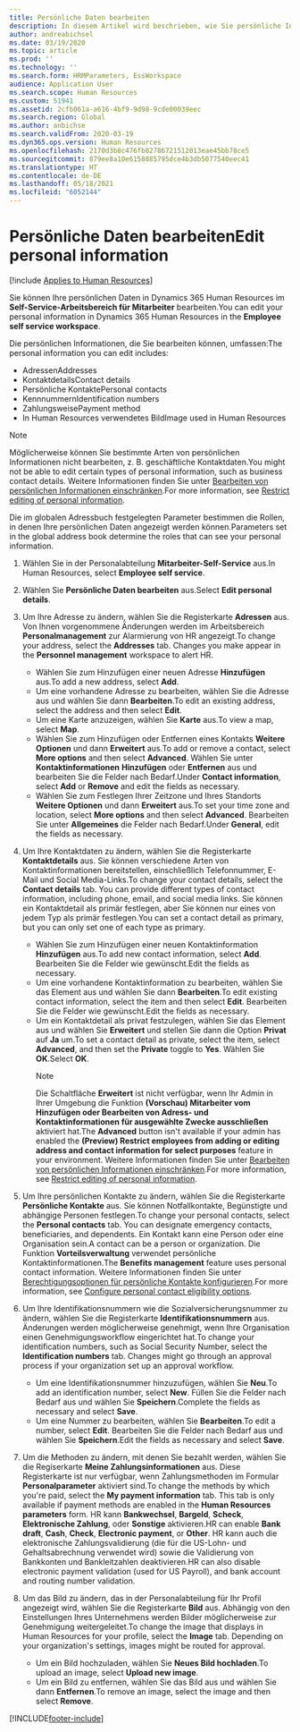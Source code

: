 ```yaml
---
title: Persönliche Daten bearbeiten
description: In diesem Artikel wird beschrieben, wie Sie persönliche Informationen im Self-Service für Mitarbeiter und Manager bearbeiten.
author: andreabichsel
ms.date: 03/19/2020
ms.topic: article
ms.prod: ''
ms.technology: ''
ms.search.form: HRMParameters, EssWorkspace
audience: Application User
ms.search.scope: Human Resources
ms.custom: 51941
ms.assetid: 2cfb061a-a616-4bf9-9d98-9cde00039eec
ms.search.region: Global
ms.author: anbichse
ms.search.validFrom: 2020-03-19
ms.dyn365.ops.version: Human Resources
ms.openlocfilehash: 2170d3b8c476fb82786721512013eae45bb78ce5
ms.sourcegitcommit: 879ee8a10e6158885795dce4b3db5077540eec41
ms.translationtype: HT
ms.contentlocale: de-DE
ms.lasthandoff: 05/18/2021
ms.locfileid: "6052144"
---
```

# <a name="edit-personal-information"></a><span data-ttu-id="29d4c-103">Persönliche Daten bearbeiten</span><span class="sxs-lookup"><span data-stu-id="29d4c-103">Edit personal information</span></span>

[!include [Applies to Human Resources](../includes/applies-to-hr.md)]

<span data-ttu-id="29d4c-104">Sie können Ihre persönlichen Daten in Dynamics 365 Human Resources im **Self-Service-Arbeitsbereich für Mitarbeiter** bearbeiten.</span><span class="sxs-lookup"><span data-stu-id="29d4c-104">You can edit your personal information in Dynamics 365 Human Resources in the **Employee self service workspace**.</span></span>

<span data-ttu-id="29d4c-105">Die persönlichen Informationen, die Sie bearbeiten können, umfassen:</span><span class="sxs-lookup"><span data-stu-id="29d4c-105">The personal information you can edit includes:</span></span>

- <span data-ttu-id="29d4c-106">Adressen</span><span class="sxs-lookup"><span data-stu-id="29d4c-106">Addresses</span></span>
- <span data-ttu-id="29d4c-107">Kontaktdetails</span><span class="sxs-lookup"><span data-stu-id="29d4c-107">Contact details</span></span>
- <span data-ttu-id="29d4c-108">Persönliche Kontakte</span><span class="sxs-lookup"><span data-stu-id="29d4c-108">Personal contacts</span></span>
- <span data-ttu-id="29d4c-109">Kennnummern</span><span class="sxs-lookup"><span data-stu-id="29d4c-109">Identification numbers</span></span>
- <span data-ttu-id="29d4c-110">Zahlungsweise</span><span class="sxs-lookup"><span data-stu-id="29d4c-110">Payment method</span></span>
- <span data-ttu-id="29d4c-111">In Human Resources verwendetes Bild</span><span class="sxs-lookup"><span data-stu-id="29d4c-111">Image used in Human Resources</span></span>

>[!NOTE]
><span data-ttu-id="29d4c-112">Möglicherweise können Sie bestimmte Arten von persönlichen Informationen nicht bearbeiten, z. B. geschäftliche Kontaktdaten.</span><span class="sxs-lookup"><span data-stu-id="29d4c-112">You might not be able to edit certain types of personal information, such as business contact details.</span></span> <span data-ttu-id="29d4c-113">Weitere Informationen finden Sie unter [Bearbeiten von persönlichen Informationen einschränken](hr-employee-self-service-restrict-editing.md).</span><span class="sxs-lookup"><span data-stu-id="29d4c-113">For more information, see [Restrict editing of personal information](hr-employee-self-service-restrict-editing.md).</span></span>

<span data-ttu-id="29d4c-114">Die im globalen Adressbuch festgelegten Parameter bestimmen die Rollen, in denen Ihre persönlichen Daten angezeigt werden können.</span><span class="sxs-lookup"><span data-stu-id="29d4c-114">Parameters set in the global address book determine the roles that can see your personal information.</span></span>

1. <span data-ttu-id="29d4c-115">Wählen Sie in der Personalabteilung **Mitarbeiter-Self-Service** aus.</span><span class="sxs-lookup"><span data-stu-id="29d4c-115">In Human Resources, select **Employee self service**.</span></span>

2. <span data-ttu-id="29d4c-116">Wählen Sie **Persönliche Daten bearbeiten** aus.</span><span class="sxs-lookup"><span data-stu-id="29d4c-116">Select **Edit personal details**.</span></span>

3. <span data-ttu-id="29d4c-117">Um Ihre Adresse zu ändern, wählen Sie die Registerkarte **Adressen** aus. Von Ihnen vorgenommene Änderungen werden im Arbeitsbereich **Personalmanagement** zur Alarmierung von HR angezeigt.</span><span class="sxs-lookup"><span data-stu-id="29d4c-117">To change your address, select the **Addresses** tab. Changes you make appear in the **Personnel management** workspace to alert HR.</span></span>

    - <span data-ttu-id="29d4c-118">Wählen Sie zum Hinzufügen einer neuen Adresse **Hinzufügen** aus.</span><span class="sxs-lookup"><span data-stu-id="29d4c-118">To add a new address, select **Add**.</span></span>
    - <span data-ttu-id="29d4c-119">Um eine vorhandene Adresse zu bearbeiten, wählen Sie die Adresse aus und wählen Sie dann **Bearbeiten**.</span><span class="sxs-lookup"><span data-stu-id="29d4c-119">To edit an existing address, select the address and then select **Edit**.</span></span>
    - <span data-ttu-id="29d4c-120">Um eine Karte anzuzeigen, wählen Sie **Karte** aus.</span><span class="sxs-lookup"><span data-stu-id="29d4c-120">To view a map, select **Map**.</span></span>
    - <span data-ttu-id="29d4c-121">Wählen Sie zum Hinzufügen oder Entfernen eines Kontakts **Weitere Optionen** und dann **Erweitert** aus.</span><span class="sxs-lookup"><span data-stu-id="29d4c-121">To add or remove a contact, select **More options** and then select **Advanced**.</span></span> <span data-ttu-id="29d4c-122">Wählen Sie unter **Kontaktinformationen** **Hinzufügen** oder **Entfernen** aus und bearbeiten Sie die Felder nach Bedarf.</span><span class="sxs-lookup"><span data-stu-id="29d4c-122">Under **Contact information**, select **Add** or **Remove** and edit the fields as necessary.</span></span>
    - <span data-ttu-id="29d4c-123">Wählen Sie zum Festlegen Ihrer Zeitzone und Ihres Standorts **Weitere Optionen** und dann **Erweitert** aus.</span><span class="sxs-lookup"><span data-stu-id="29d4c-123">To set your time zone and location, select **More options** and then select **Advanced**.</span></span> <span data-ttu-id="29d4c-124">Bearbeiten Sie unter **Allgemeines** die Felder nach Bedarf.</span><span class="sxs-lookup"><span data-stu-id="29d4c-124">Under **General**, edit the fields as necessary.</span></span>

4. <span data-ttu-id="29d4c-125">Um Ihre Kontaktdaten zu ändern, wählen Sie die Registerkarte **Kontaktdetails** aus. Sie können verschiedene Arten von Kontaktinformationen bereitstellen, einschließlich Telefonnummer, E-Mail und Social Media-Links.</span><span class="sxs-lookup"><span data-stu-id="29d4c-125">To change your contact details, select the **Contact details** tab. You can provide different types of contact information, including phone, email, and social media links.</span></span> <span data-ttu-id="29d4c-126">Sie können ein Kontaktdetail als primär festlegen, aber Sie können nur eines von jedem Typ als primär festlegen.</span><span class="sxs-lookup"><span data-stu-id="29d4c-126">You can set a contact detail as primary, but you can only set one of each type as primary.</span></span>

    - <span data-ttu-id="29d4c-127">Wählen Sie zum Hinzufügen einer neuen Kontaktinformation **Hinzufügen** aus.</span><span class="sxs-lookup"><span data-stu-id="29d4c-127">To add new contact information, select **Add**.</span></span> <span data-ttu-id="29d4c-128">Bearbeiten Sie die Felder wie gewünscht.</span><span class="sxs-lookup"><span data-stu-id="29d4c-128">Edit the fields as necessary.</span></span>
    - <span data-ttu-id="29d4c-129">Um eine vorhandene Kontaktinformation zu bearbeiten, wählen Sie das Element aus und wählen Sie dann **Bearbeiten**.</span><span class="sxs-lookup"><span data-stu-id="29d4c-129">To edit existing contact information, select the item and then select **Edit**.</span></span> <span data-ttu-id="29d4c-130">Bearbeiten Sie die Felder wie gewünscht.</span><span class="sxs-lookup"><span data-stu-id="29d4c-130">Edit the fields as necessary.</span></span>
    - <span data-ttu-id="29d4c-131">Um ein Kontaktdetail als privat festzulegen, wählen Sie das Element aus und wählen Sie **Erweitert** und stellen Sie dann die Option **Privat** auf **Ja** um.</span><span class="sxs-lookup"><span data-stu-id="29d4c-131">To set a contact detail as private, select the item, select **Advanced**, and then set the **Private** toggle to **Yes**.</span></span> <span data-ttu-id="29d4c-132">Wählen Sie **OK**.</span><span class="sxs-lookup"><span data-stu-id="29d4c-132">Select **OK**.</span></span>
      >[!NOTE]
      ><span data-ttu-id="29d4c-133">Die Schaltfläche **Erweitert** ist nicht verfügbar, wenn Ihr Admin in Ihrer Umgebung die Funktion **(Vorschau) Mitarbeiter vom Hinzufügen oder Bearbeiten von Adress- und Kontaktinformationen für ausgewählte Zwecke ausschließen** aktiviert hat.</span><span class="sxs-lookup"><span data-stu-id="29d4c-133">The **Advanced** button isn't available if your admin has enabled the **(Preview) Restrict employees from adding or editing address and contact information for select purposes** feature in your environment.</span></span> <span data-ttu-id="29d4c-134">Weitere Informationen finden Sie unter [Bearbeiten von persönlichen Informationen einschränken](hr-employee-self-service-restrict-editing.md).</span><span class="sxs-lookup"><span data-stu-id="29d4c-134">For more information, see [Restrict editing of personal information](hr-employee-self-service-restrict-editing.md).</span></span>
  
5. <span data-ttu-id="29d4c-135">Um Ihre persönlichen Kontakte zu ändern, wählen Sie die Registerkarte **Persönliche Kontakte** aus. Sie können Notfallkontakte, Begünstigte und abhängige Personen festlegen.</span><span class="sxs-lookup"><span data-stu-id="29d4c-135">To change your personal contacts, select the **Personal contacts** tab. You can designate emergency contacts, beneficiaries, and dependents.</span></span> <span data-ttu-id="29d4c-136">Ein Kontakt kann eine Person oder eine Organisation sein.</span><span class="sxs-lookup"><span data-stu-id="29d4c-136">A contact can be a person or organization.</span></span> <span data-ttu-id="29d4c-137">Die Funktion **Vorteilsverwaltung** verwendet persönliche Kontaktinformationen.</span><span class="sxs-lookup"><span data-stu-id="29d4c-137">The **Benefits management** feature uses personal contact information.</span></span> <span data-ttu-id="29d4c-138">Weitere Informationen finden Sie unter [Berechtigungsoptionen für persönliche Kontakte konfigurieren](hr-benefits-setup-contact-eligibility-options.md).</span><span class="sxs-lookup"><span data-stu-id="29d4c-138">For more information, see [Configure personal contact eligibility options](hr-benefits-setup-contact-eligibility-options.md).</span></span>

6. <span data-ttu-id="29d4c-139">Um Ihre Identifikationsnummern wie die Sozialversicherungsnummer zu ändern, wählen Sie die Registerkarte **Identifikationsnummern** aus. Änderungen werden möglicherweise genehmigt, wenn Ihre Organisation einen Genehmigungsworkflow eingerichtet hat.</span><span class="sxs-lookup"><span data-stu-id="29d4c-139">To change your identification numbers, such as Social Security Number, select the **Identification numbers** tab. Changes might go through an approval process if your organization set up an approval workflow.</span></span>

    - <span data-ttu-id="29d4c-140">Um eine Identifikationsnummer hinzuzufügen, wählen Sie **Neu**.</span><span class="sxs-lookup"><span data-stu-id="29d4c-140">To add an identification number, select **New**.</span></span> <span data-ttu-id="29d4c-141">Füllen Sie die Felder nach Bedarf aus und wählen Sie **Speichern**.</span><span class="sxs-lookup"><span data-stu-id="29d4c-141">Complete the fields as necessary and select **Save**.</span></span>
    - <span data-ttu-id="29d4c-142">Um eine Nummer zu bearbeiten, wählen Sie **Bearbeiten**.</span><span class="sxs-lookup"><span data-stu-id="29d4c-142">To edit a number, select **Edit**.</span></span> <span data-ttu-id="29d4c-143">Bearbeiten Sie die Felder nach Bedarf aus und wählen Sie **Speichern**.</span><span class="sxs-lookup"><span data-stu-id="29d4c-143">Edit the fields as necessary and select **Save**.</span></span>

7. <span data-ttu-id="29d4c-144">Um die Methoden zu ändern, mit denen Sie bezahlt werden, wählen Sie die Regiserkarte **Meine Zahlungsinformationen** aus. Diese Registerkarte ist nur verfügbar, wenn Zahlungsmethoden im Formular **Personalparameter** aktiviert sind.</span><span class="sxs-lookup"><span data-stu-id="29d4c-144">To change the methods by which you're paid, select the **My payment information** tab. This tab is only available if payment methods are enabled in the **Human Resources parameters** form.</span></span> <span data-ttu-id="29d4c-145">HR kann **Bankwechsel**, **Bargeld**, **Scheck**, **Elektronische Zahlung**, oder **Sonstige** aktivieren.</span><span class="sxs-lookup"><span data-stu-id="29d4c-145">HR can enable **Bank draft**, **Cash**, **Check**, **Electronic payment**, or **Other**.</span></span> <span data-ttu-id="29d4c-146">HR kann auch die elektronische Zahlungsvalidierung (die für die US-Lohn- und Gehaltsabrechnung verwendet wird) sowie die Validierung von Bankkonten und Bankleitzahlen deaktivieren.</span><span class="sxs-lookup"><span data-stu-id="29d4c-146">HR can also disable electronic payment validation (used for US Payroll), and bank account and routing number validation.</span></span>

8. <span data-ttu-id="29d4c-147">Um das Bild zu ändern, das in der Personalabteilung für Ihr Profil angezeigt wird, wählen Sie die Registerkarte **Bild** aus. Abhängig von den Einstellungen Ihres Unternehmens werden Bilder möglicherweise zur Genehmigung weitergeleitet.</span><span class="sxs-lookup"><span data-stu-id="29d4c-147">To change the image that displays in Human Resources for your profile, select the **Image** tab. Depending on your organization's settings, images might be routed for approval.</span></span>

    - <span data-ttu-id="29d4c-148">Um ein Bild hochzuladen, wählen Sie **Neues Bild hochladen**.</span><span class="sxs-lookup"><span data-stu-id="29d4c-148">To upload an image, select **Upload new image**.</span></span>
    - <span data-ttu-id="29d4c-149">Um ein Bild zu entfernen, wählen Sie das Bild aus und wählen Sie dann **Entfernen**.</span><span class="sxs-lookup"><span data-stu-id="29d4c-149">To remove an image, select the image and then select **Remove**.</span></span>



[!INCLUDE[footer-include](../includes/footer-banner.md)]